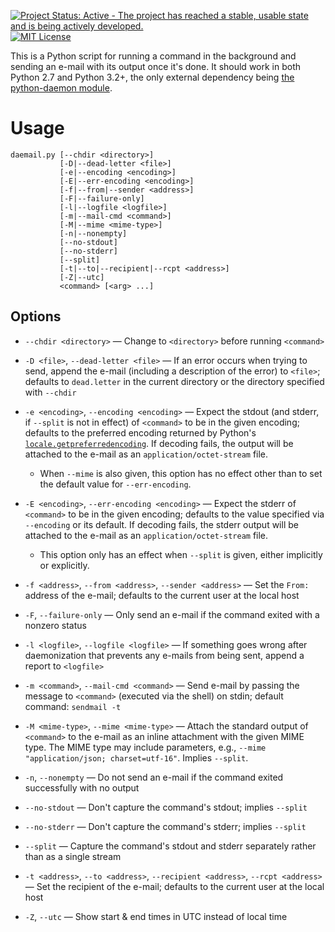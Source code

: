 [![Project Status: Active - The project has reached a stable, usable state and is being actively developed.](http://www.repostatus.org/badges/latest/active.svg)](http://www.repostatus.org/#active) [![MIT License](https://img.shields.io/github/license/jwodder/daemail.svg?maxAge=2592000)](https://opensource.org/licenses/MIT)

This is a Python script for running a command in the background and sending an
e-mail with its output once it's done.  It should work in both Python 2.7 and
Python 3.2+, the only external dependency being [the python-daemon
module](https://pypi.python.org/pypi/python-daemon).


Usage
=====

    daemail.py [--chdir <directory>]
               [-D|--dead-letter <file>]
               [-e|--encoding <encoding>]
               [-E|--err-encoding <encoding>]
               [-f|--from|--sender <address>]
               [-F|--failure-only]
               [-l|--logfile <logfile>]
               [-m|--mail-cmd <command>]
               [-M|--mime <mime-type>]
               [-n|--nonempty]
               [--no-stdout]
               [--no-stderr]
               [--split]
               [-t|--to|--recipient|--rcpt <address>]
               [-Z|--utc]
               <command> [<arg> ...]

Options
-------

- `--chdir <directory>` — Change to `<directory>` before running `<command>`

- `-D <file>`, `--dead-letter <file>` — If an error occurs when trying to send,
  append the e-mail (including a description of the error) to `<file>`;
  defaults to `dead.letter` in the current directory or the directory specified
  with `--chdir`

- `-e <encoding>`, `--encoding <encoding>` — Expect the stdout (and stderr, if
  `--split` is not in effect) of `<command>` to be in the given encoding;
  defaults to the preferred encoding returned by Python's
  [`locale.getpreferredencoding`][preferred].  If decoding fails, the output
  will be attached to the e-mail as an `application/octet-stream` file.
    - When `--mime` is also given, this option has no effect other than to set
      the default value for `--err-encoding`.

- `-E <encoding>`, `--err-encoding <encoding>` — Expect the stderr of
  `<command>` to be in the given encoding; defaults to the value specified via
  `--encoding` or its default.  If decoding fails, the stderr output will be
  attached to the e-mail as an `application/octet-stream` file.
    - This option only has an effect when `--split` is given, either implicitly
      or explicitly.

- `-f <address>`, `--from <address>`, `--sender <address>` — Set the `From:`
  address of the e-mail; defaults to the current user at the local host

- `-F`, `--failure-only` — Only send an e-mail if the command exited with a
  nonzero status

- `-l <logfile>`, `--logfile <logfile>` — If something goes wrong after
  daemonization that prevents any e-mails from being sent, append a report to
  `<logfile>`

- `-m <command>`, `--mail-cmd <command>` — Send e-mail by passing the message
  to `<command>` (executed via the shell) on stdin; default command: `sendmail
  -t`

- `-M <mime-type>`, `--mime <mime-type>` — Attach the standard output of
  `<command>` to the e-mail as an inline attachment with the given MIME type.
  The MIME type may include parameters, e.g., `--mime "application/json;
  charset=utf-16"`.  Implies `--split`.

- `-n`, `--nonempty` — Do not send an e-mail if the command exited successfully
  with no output

- `--no-stdout` — Don't capture the command's stdout; implies `--split`

- `--no-stderr` — Don't capture the command's stderr; implies `--split`

- `--split` — Capture the command's stdout and stderr separately rather than as
  a single stream

- `-t <address>`, `--to <address>`, `--recipient <address>`, `--rcpt <address>`
  — Set the recipient of the e-mail; defaults to the current user at the local
  host

- `-Z`, `--utc` — Show start & end times in UTC instead of local time

[preferred]: https://docs.python.org/3/library/locale.html#locale.getpreferredencoding
